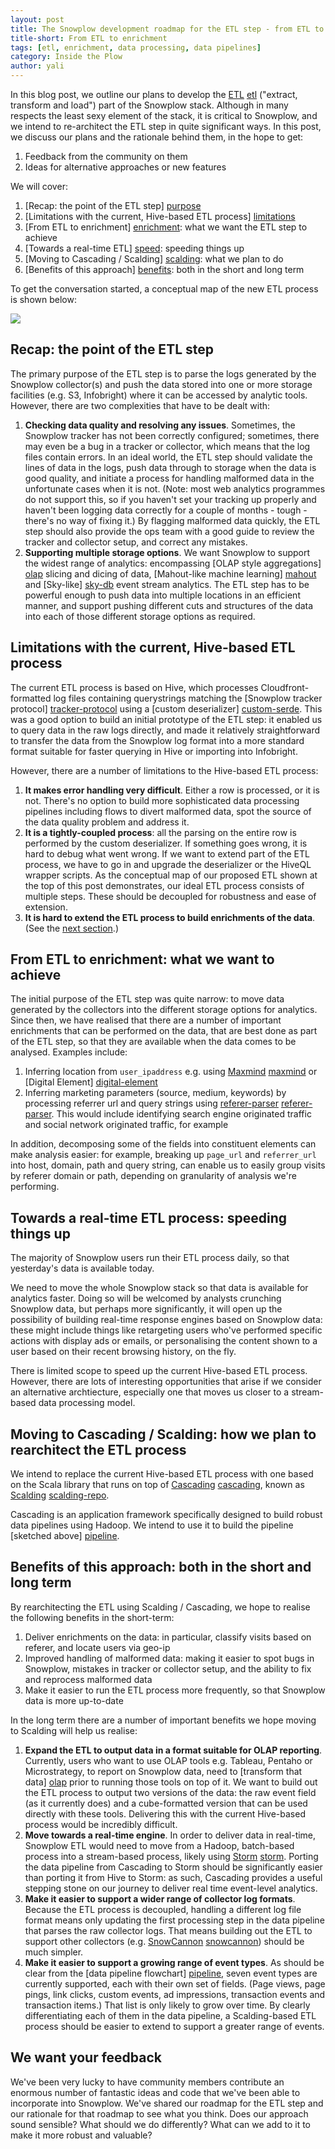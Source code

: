 ```yaml
---
layout: post
title: The Snowplow development roadmap for the ETL step - from ETL to enrichment
title-short: From ETL to enrichment
tags: [etl, enrichment, data processing, data pipelines]
category: Inside the Plow
author: yali
---
```


In this blog post, we outline our plans to develop the [ETL] [etl] ("extract, transform and load") part of the Snowplow stack. Although in many respects the least sexy element of the stack, it is critical to Snowplow, and we intend to re-architect the ETL step in quite significant ways. In this post, we discuss our plans and the rationale behind them, in the hope to get:

1. Feedback from the community on them
2. Ideas for alternative approaches or new features

We will cover:

1. [Recap: the point of the ETL step] [purpose]
2. [Limitations with the current, Hive-based ETL process] [limitations]
3. [From ETL to enrichment] [enrichment]: what we want the ETL step to achieve
4. [Towards a real-time ETL] [speed]: speeding things up
5. [Moving to Cascading / Scalding] [scalding]: what we plan to do
6. [Benefits of this approach] [benefits]: both in the short and long term

To get the conversation started, a conceptual map of the new ETL process is shown below:

<p><img src="/assets/img/blog/2013/01/scalding-etl-spec.gif"></p>

<!--more-->

<div class="html">
<a name="purpose"><h2>Recap: the point of the ETL step</h2></a>
</div>

The primary purpose of the ETL step is to parse the logs generated by the Snowplow collector(s) and push the data stored into one or more storage facilities (e.g. S3, Infobright) where it can be accessed by analytic tools. However, there are two complexities that have to be dealt with:

1. **Checking data quality and resolving any issues**. Sometimes, the Snowplow tracker has not been correctly configured; sometimes, there may even be a bug in a tracker or collector, which means that the log files contain errors. In an ideal world, the ETL step should validate the lines of data in the logs, push data through to storage when the data is good quality, and initiate a process for handling malformed data in the unfortunate cases when it is not. (Note: most web analytics programmes do not support this, so if you haven't set your tracking up properly and haven't been logging data correctly for a couple of months - tough - there's no way of fixing it.) By flagging malformed data quickly, the ETL step should also provide the ops team with a good guide to review the tracker and collector setup, and correct any mistakes.
2. **Supporting multiple storage options**. We want Snowplow to support the widest range of analytics: encompassing [OLAP style aggregations] [olap] slicing and dicing of data, [Mahout-like machine learning] [mahout] and [Sky-like] [sky-db] event stream analytics.  The ETL step has to be powerful enough to push data into multiple locations in an efficient manner, and support pushing different cuts and structures of the data into each of those different storage options as required.

<div class="html">
<a name="limitations"><h2>Limitations with the current, Hive-based ETL process</h2></a>
</div>

The current ETL process is based on Hive, which processes Cloudfront-formatted log files containing querystrings matching the [Snowplow tracker protocol] [tracker-protocol] using a [custom deserializer] [custom-serde]. This was a good option to build an initial prototype of the ETL step: it enabled us to query data in the raw logs directly, and made it relatively straightforward to transfer the data from the Snowplow log format into a more standard format suitable for faster querying in Hive or importing into Infobright.

However, there are a number of limitations to the Hive-based ETL process:

1. **It makes error handling very difficult**. Either a row is processed, or it is not. There's no option to build more sophisticated data processing pipelines including flows to divert malformed data, spot the source of the data quality problem and address it.
2. **It is a tightly-coupled process**: all the parsing on the entire row is performed by the custom deserializer. If something goes wrong, it is hard to debug what went wrong. If we want to extend part of the ETL process, we have to go in and upgrade the deserializer or the HiveQL wrapper scripts. As the conceptual map of our proposed ETL shown at the top of this post demonstrates, our ideal ETL process consists of multiple steps. These should be decoupled for robustness and ease of extension.
3. **It is hard to extend the ETL process to build enrichments of the data**. (See the [next section](#enrichments).)

<div class="html">
<a name="enrichment"><h2>From ETL to enrichment: what we want to achieve</h2> </a>
</div>

The initial purpose of the ETL step was quite narrow: to move data generated by the collectors into the different storage options for analytics. Since then, we have realised that there are a number of important enrichments that can be performed on the data, that are best done as part of the ETL step, so that they are available when the data comes to be analysed. Examples include:

1. Inferring location from `user_ipaddress` e.g. using [Maxmind] [maxmind] or [Digital Element] [digital-element]
2. Inferring marketing parameters (source, medium, keywords) by processing referrer url and query strings using [referer-parser] [referer-parser]. This would include identifying search engine originated traffic and social network originated traffic, for example

In addition, decomposing some of the fields into constituent elements can make analysis easier: for example, breaking up `page_url` and `referrer_url` into host, domain, path and query string, can enable us to easily group visits by referer domain or path, depending on granularity of analysis we're performing.

<div class="html">
<a name="speed"><h2>Towards a real-time ETL process: speeding things up</h2></a>
</div>

The majority of Snowplow users run their ETL process daily, so that yesterday's data is available today.

We need to move the whole Snowplow stack so that data is available for analytics faster. Doing so will be welcomed by analysts crunching Snowplow data, but perhaps more significantly, it will open up the possibility of building real-time response engines based on Snowplow data: these might include things like retargeting users who've performed specific actions with display ads or emails, or personalising the content shown to a user based on their recent browsing history, on the fly.

There is limited scope to speed up the current Hive-based ETL process. However, there are lots of interesting opportunities that arise if we consider an alternative archtiecture, especially one that moves us closer to a stream-based data processing model.

<div class="html">
<a name="scalding"><h2>Moving to Cascading / Scalding: how we plan to rearchitect the ETL process</h2></a>
</div>

We intend to replace the current Hive-based ETL process with one based on the Scala library that runs on top of [Cascading] [cascading], known as [Scalding] [scalding-repo].

Cascading is an application framework specifically designed to build robust data pipelines using Hadoop. We intend to use it to build the pipeline [sketched above] [pipeline].

<div class="html">
<a name="benefits"><h2>Benefits of this approach: both in the short and long term</h2></a>
</div>

By rearchitecting the ETL using Scalding / Cascading, we hope to realise the following benefits in the short-term:

1. Deliver enrichments on the data: in particular, classify visits based on referer, and locate users via geo-ip
2. Improved handling of malformed data: making it easier to spot bugs in Snowplow, mistakes in tracker or collector setup, and the ability to fix and reprocess malformed data
3. Make it easier to run the ETL process more frequently, so that Snowplow data is more up-to-date

In the long term there are a number of important benefits we hope moving to Scalding will help us realise:

1. **Expand the ETL to output data in a format suitable for OLAP reporting**. Currently, users who want to use OLAP tools e.g. Tableau, Pentaho or Microstrategy, to report on Snowplow data, need to [transform that data] [olap] prior to running those tools on top of it. We want to build out the ETL process to output two versions of the data: the raw event field (as it currently does) and a cube-formatted version that can be used directly with these tools. Delivering this with the current Hive-based process would be incredibly difficult.
2. **Move towards a real-time engine**. In order to deliver data in real-time, Snowplow ETL would need to move from a Hadoop, batch-based process into a stream-based process, likely using [Storm] [storm]. Porting the data pipeline from Cascading to Storm should be significantly easier than porting it from Hive to Storm: as such, Cascading provides a useful stepping stone on our journey to deliver real time event-level analytics.
3. **Make it easier to support a wider range of collector log formats**. Because the ETL process is decoupled, handling a different log file format means only updating the first processing step in the data pipeline that parses the raw collector logs. That means building out the ETL to support other collectors (e.g. [SnowCannon] [snowcannon]) should be much simpler.
5. **Make it easier to support a growing range of event types**. As should be clear from the [data pipeline flowchart] [pipeline], seven event types are currently supported, each with their own set of fields. (Page views, page pings, link clicks, custom events, ad impressions, transaction events and transaction items.) That list is only likely to grow over time. By clearly differentiating each of them in the data pipeline, a Scalding-based ETL process should be easier to extend to support a greater range of events.

## We want your feedback

We've been very lucky to have community members contribute an enormous number of fantastic ideas and code that we've been able to incorporate into Snowplow. We've shared our roadmap for the ETL step and our rationale for that roadmap to see what you think. Does our approach sound sensible? What should we do differently? What can we add to it to make it more robust and valuable?

[etl]: https://github.com/snowplow/snowplow/wiki/etl
[collector-dev-roadmap]: /blog/2013/01/07/the-clojure-collector-in-detail/
[clojure-collector]: https://github.com/snowplow/snowplow/wiki/setting-up-the-clojure-collector
[scalding-spec-top-half]: /assets/img/blog/2013/01/scalding-etl-spec-1-2.gif
[scalding-spec-bottom-half]: /assets/img/blog/2013/01/scalding-etl-spec-2-2.gif
[scalding-spec-total]: /assets/img/blog/2013/01/scalding-etl-spec.gif
[purpose]: /blog/2013/01/09/from-etl-to-enrichment/#purpose
[limitations]: /blog/2013/01/09/from-etl-to-enrichment/#limitations
[enrichment]: /blog/2013/01/09/from-etl-to-enrichment/#enrichment
[scalding]: /blog/2013/01/09/from-etl-to-enrichment/#scalding
[benefits]: /blog/2013/01/09/from-etl-to-enrichment/#benefits
[speed]: /blog/2013/01/09/from-etl-to-enrichment/#speed
[olap]: /analytics/tools-and-techniques/converting-snowplow-data-into-a-format-suitable-for-olap.html
[mahout]: http://mahout.apache.org/
[sky-db]: https://github.com/skydb
[custom-serde]: https://github.com/snowplow/snowplow/tree/master/3-etl/hive-etl/snowplow-log-deserializers
[maxmind]: http://www.maxmind.com/en/geolocation_landing
[digital-element]: http://www.digitalelement.com/our_technology/our_technology.html
[referer-parser]: https://github.com/snowplow/referer-parser
[cascading]: http://www.cascading.org/
[scalding-repo]: https://github.com/twitter/scalding
[pipeline]: /assets/pdf/snowplow-scalding-etl-specification.pdf
[storm]: http://storm-project.net/
[snowcannon]: /blog/2012/08/13/introducing-snow-cannon-a-node-js-collector-for-snowplow/
[tracker-protocol]: https://github.com/snowplow/snowplow/wiki/snowplow-tracker-protocol
